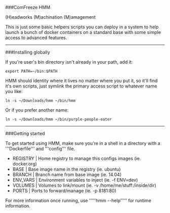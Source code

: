 ###ComFreeze HMM

(H)eadworks (M)achination (M)amagement

This is just some basic helpers scripts you can deploy in a system to help launch a bunch of docker containers on a standard base with some simple access to advanced features.

---

###Installing globally

If you're user's bin directory isn't already in your path, add it:

```
export PATH=~/bin:$PATH
```

HMM should identity where it lives no matter where you put it, so it'll find it's own scripts, just symlink the primary access script to whatever name you like:

```
ln -s ~/Downloads/hmm ~/bin/hmm
```

Or if you prefer another name:

```
ln -s ~/Downloads/hmm ~/bin/purple-people-eater
```

---

###Getting started

To get started using HMM, make sure you're in a shell in a directory with a '''Dockerfile''' and '''config''' file.

* REGISTRY   | Home registry to manage this configs images (ie. docker.org)
* BASE       | Base image name in the registry (ie. ubuntu)
* BRANCH     | Branch name from base image (ie. 14.04)
* ENV_VARS   | Environment variables to inject (ie. -f ENV=dev)
* VOLUMES    | Volumes to link/mount (ie. -v /home/me/stuff:/inside/dir)
* PORTS      | Ports to forward/manage (ie. -p 8181:80)

For more information once running, use '''''hmm --help''''' for runtime information.